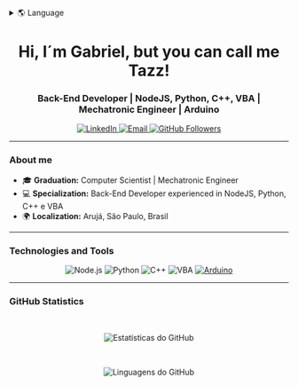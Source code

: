 <details>
<summary>🌎 Language</summary>
<br>
  
* en (Current)
* [pt-BR](./i18n/README-pt-BR.md)
---

</details>

<h1 align="center">Hi, I´m Gabriel, but you can call me Tazz!</h1>

<h3 align="center">Back-End Developer | NodeJS, Python, C++, VBA | Mechatronic Engineer | Arduino</h3>

<p align="center">
<a href="https://www.linkedin.com/in/gabriel-tazz" target="_blank">
    <img src="https://img.shields.io/badge/LinkedIn-0077B5?style=flat-square&logo=linkedin&logoColor=white" alt="LinkedIn">
  </a>
  <a href="mailto:gabriel.oliveira.tazz@gmail.com">
    <img src="https://img.shields.io/badge/Email-D14836?style=flat-square&logo=gmail&logoColor=white" alt="Email">
  </a>
  <a href="https://github.com/GTazz">
    <img src="https://img.shields.io/github/followers/GTazz?label=GitHub&style=flat-square" alt="GitHub Followers">
  </a>
</p>

---

### About me

- 🎓 **Graduation:** Computer Scientist | Mechatronic Engineer
- 💻 **Specialization:** Back-End Developer experienced in NodeJS, Python, C++ e VBA
- 🌍 **Localization:** Arujá, São Paulo, Brasil

---

### Technologies and Tools

<p align="center">
  <img src="https://img.shields.io/badge/Node.js-339933?style=flat-square&logo=nodedotjs&logoColor=white" alt="Node.js">
  <img src="https://img.shields.io/badge/Python-3776AB?style=flat-square&logo=python&logoColor=white" alt="Python">
  <img src="https://img.shields.io/badge/C++-00599C?style=flat-square&logo=c%2B%2B&logoColor=white" alt="C++">
  <img src="https://img.shields.io/badge/VBA-217346?style=flat-square&logo=microsoft-excel&logoColor=white" alt="VBA">
  <a href="https://www.arduino.cc/" target="_blank">
  <img src="https://img.shields.io/badge/Arduino-00979D?style=flat-square&logo=arduino&logoColor=white" alt="Arduino">
  </a>
</p>

---

### GitHub Statistics

<br>

<p align="center">
  <img src="https://github-readme-stats.vercel.app/api?username=GTazz&show_icons=true&theme=radical" alt="Estatísticas do GitHub">
</p>
<br>
<p align="center">
<img src="https://github-readme-stats.vercel.app/api/top-langs/?username=GTazz&layout=compact&langs_count=20" alt="Linguagens do GitHub">
</p>
